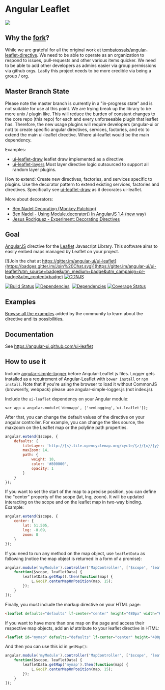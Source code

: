 # Angular Leaflet

![](https://cdn.rawgit.com/angular-ui/ui-leaflet/master/logo.svg)

## Why the [fork](https://github.com/tombatossals/angular-leaflet-directive)?

While we are grateful for all the original work at [tombatossals/angular-leaflet-directive](https://github.com/tombatossals/angular-leaflet-directive). We need to be able to operate as an organization to respond to issues, pull-requests and other various items quicker. We need to be able to add other developers as admins easier via group permissions via github orgs. Lastly this project needs to be more credible via being a group / org.

## Master Branch State

Please note the master branch is currently in a "in-progress state" and is not suitable for use at this point. We are trying
break up the library to be more unix / plugin like. This will reduce the burden of constant changes to the core repo (this repo)
for each and every unforseeable plugin that leaflet has. Therefore, the new usage plugins will require developers (angular-ui or not)
to create specific angular directives, services, factories, and etc to extend the main ui-leaflet directive. Where ui-leaflet
would be the main dependency.

Examples:

- [ui-leaflet-draw](https://github.com/angular-ui/ui-leaflet-draw) leaflet draw implemented as a directive
- [ui-leaflet-layers](https://github.com/elesdoar/ui-leaflet-layers) Most layer directive logic outsourced to support all random layer plugins.

How to extend:
Create new directives, factories, and services specific to plugins. Use the decorator pattern to extend existing services, factories and directives. Specifically see [ui-leaflet-draw](https://github.com/angular-ui/ui-leaflet-draw) as it decorates ui-leaflet.

More about decorators:

- [Ben Nadel Decorating (Monkey Patching)](http://www.bennadel.com/blog/2775-monkey-patching-the-q-service-using-provide-decorator-in-angularjs.htm)
- [Ben Nadel - Using Module.decorator() In AngularJS 1.4 (new way)](http://www.bennadel.com/blog/2870-using-module-decorator-in-angularjs-1-4.htm)
- [Jesus Rodriguez - Experiment: Decorating Directives](http://angular-tips.com/blog/2013/09/experiment-decorating-directives/)

## Goal

[AngularJS](http://angularjs.org/) directive for the [Leaflet](http://www.leafletjs.com/) Javascript
Library. This software aims to easily embed maps managed by Leaflet on your project.

[![Join the chat at https://gitter.im/angular-ui/ui-leaflet](https://badges.gitter.im/Join%20Chat.svg)](https://gitter.im/angular-ui/ui-leaflet?utm_source=badge&utm_medium=badge&utm_campaign=pr-badge&utm_content=badge) [![CDNJS](https://img.shields.io/cdnjs/v/ui-leaflet.svg)](https://cdnjs.com/libraries/ui-leaflet)

[![Build Status](https://travis-ci.org/angular-ui/ui-leaflet.png?branch=master)](https://travis-ci.org/angular-ui/ui-leaflet) [![Dependencies](https://david-dm.org/angular-ui/ui-leaflet.svg)](https://david-dm.org/angular-ui/ui-leaflet)&nbsp;
[![Dependencies](https://david-dm.org/angular-ui/ui-leaflet/dev-status.svg)](https://david-dm.org/angular-ui/ui-leaflet) [![Coverage
Status](https://coveralls.io/repos/angular-ui/ui-leaflet/badge.png?branch=master)](http://angular-ui.github.io/ui-leaflet/coverage/PhantomJS%201.9.7%20%28Linux%29/lcov-report/dist/ui-leaflet.js.html)


## Examples

[Browse all the examples](http://angular-ui.github.io/ui-leaflet/examples/0000-viewer.html) added by the community to learn about the directive and its possibilities.

## Documentation

See https://angular-ui.github.com/ui-leaflet

## How to use it

Include [angular-simple-logger](https://github.com/nmccready/angular-simple-logger) before Angular-Leaflet js files. Logger gets installed as a requirement of Angular-Leaflet with `bower install` or `npm install`. Note that if you're using the browser to load it without CommonJS (browserify, webpack) please use angular-simple-logger.js (not index.js).

Include the `ui-leaflet` dependency on your Angular module:
```
var app = angular.module('demoapp', ['nemLogging','ui-leaflet']);
```

After that, you can change the default values of the directive on
your angular controller. For example, you can change the tiles source, the
maxzoom on the Leaflet map or the polyline path properties.

```javascript
angular.extend($scope, {
    defaults: {
        tileLayer: 'http://{s}.tile.opencyclemap.org/cycle/{z}/{x}/{y}.png',
        maxZoom: 14,
        path: {
            weight: 10,
            color: '#800000',
            opacity: 1
        }
    }
});
```

If you want to set the start of the map to a precise position, you can define
the "center" property of the scope (lat, lng, zoom). It will be updated
interacting on the scope and on the leaflet map in two-way binding. Example:
```javascript
angular.extend($scope, {
    center: {
        lat: 51.505,
        lng: -0.09,
        zoom: 8
    }
});
```

If you need to run any method on the map object, use `leafletData` as following (notice the map object is returned in a form of a promise):

```javascript
angular.module('myModule').controller('MapController', ['$scope', 'leafletData',
    function($scope, leafletData) {
        leafletData.getMap().then(function(map) {
            L.GeoIP.centerMapOnPosition(map, 15);
        });
    }
]);
```

Finally, you must include the markup directive on your HTML page:
```html
<leaflet defaults="defaults" lf-center="center" height="480px" width="640px"></leaflet>
```

If you want to have more than one map on the page and access their respective map objects, add an *id* attribute to your leaflet directive in HTML:

```html
<leaflet id="mymap" defaults="defaults" lf-center="center" height="480px" width="640px"></leaflet>
```

And then you can use this id in `getMap()`:

```javascript
angular.module('myModule').controller('MapController', ['$scope', 'leafletData',
    function($scope, leafletData) {
        leafletData.getMap('mymap').then(function(map) {
            L.GeoIP.centerMapOnPosition(map, 15);
        });
    }
]);
```
